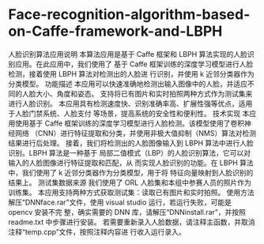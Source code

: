 # Face-recognition-algorithm-based-on-Caffe-framework-and-LBPH
人脸识别算法应用说明
本算法应用是基于 Caffe 框架和 LBPH 算法实现的人脸识别应用。在此应用中，我们使用了
基于 Caffe 框架训练的深度学习模型进行人脸检测，接着使用 LBPH 算法对检测出的人脸进
行识别，并使用 k 近邻分类器作为分类模型。 功能描述
本应用可以快速准确地检测出输入图像中的人脸，并适应不同的人脸大小、角度和姿态。
支持将已有图片和实时拍照两种方式作为测试集来进行人脸识别。
本应用具有检测速度快、识别准确率高、扩展性强等优点，适用于人脸门禁系统、人脸支付
等场景，提高系统的安全性和便利性。 技术实现
本应用使用基于 Caffe 框架训练的深度学习模型进行人脸检测。该模型使用了卷积神经网络
（CNN）进行特征提取和分类，并使用非极大值抑制（NMS）算法对检测结果进行后处理。
接着，我们将检测出的人脸图像输入到 LBPH 算法中进行人脸识别。LBPH 算法是一种基于
局部二值模式（LBP）的人脸识别算法，它可以对输入的人脸图像进行特征提取和匹配，从
而实现人脸识别的功能。在 LBPH 算法中，我们使用了 k 近邻分类器作为分类模型，用于将
特征向量映射到人脸识别的结果上。 测试集数据来源
我们使用了 ORL 人脸集和本组中参赛人员的照片作为训练集。
本应用支持两种方式获取测试集：读取已有图片和实时拍照。 使用方法
解压“DNNface.rar”文件，使用 visual studio 运行，若运行失败，可能是 opencv 安装不完
整，确实需要的 DNN 库，请解压“DNNinstall.rar”，并按照 readme.txt 中步骤进行安装。
若需要重新录入人脸数据，请注释主函数，并取消注释“temp.cpp”文件，按照注释内容进
行收入运行录入。

